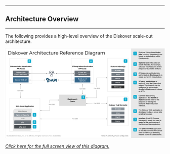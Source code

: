 ___
## <a id="architecture_diagram"></a>Architecture Overview
___
The following provides a high-level overview of the Diskover scale-out architecture.

![Image: Diskover Reference Diagram Architecture](images/diagram_diskover_architecture_reference_generic_with_border.png)

_[Click here for the full screen view of this diagram.](images/diagram_diskover_architecture_reference_generic_with_border.png)_
